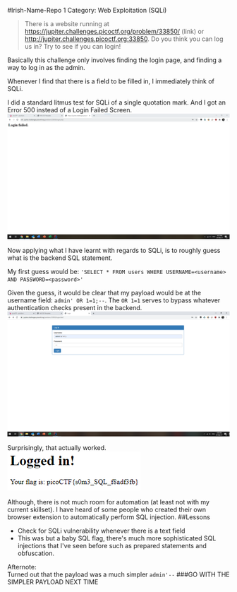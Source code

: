 #Irish-Name-Repo 1
Category: Web Exploitation (SQLi)
> There is a website running at https://jupiter.challenges.picoctf.org/problem/33850/ (link) or http://jupiter.challenges.picoctf.org:33850. Do you think you can log us in? Try to see if you can login!

Basically this challenge only involves finding the login page, and finding a way to log in as the admin.

Whenever I find that there is a field to be filled in, I immediately think of SQLi.

I did a standard litmus test for SQLi of a single quotation mark. And I got an Error 500 instead of a Login Failed Screen.
<img src='images/loginfailed.png' />

Now applying what I have learnt with regards to SQLi, is to roughly guess what is the backend SQL statement.

My first guess would be:
`'SELECT * FROM users WHERE USERNAME=<username> AND PASSWORD=<password>'`

Given the guess, it would be clear that my payload would be at the username field:
`admin' OR 1=1;--`. The `OR 1=1` serves to bypass whatever authentication checks present in the backend.
<img src='images/payload.png' />

Surprisingly, that actually worked.  
<img src='images/flag.png' />

Although, there is not much room for automation (at least not with my current skillset). I have heard of some people who created their own browser extension to automatically perform SQL injection.
##Lessons
* Check for SQLi vulnerability whenever there is a text field
* This was but a baby SQL flag, there's much more sophisticated SQL injections that I've seen before such as prepared statements and obfuscation.

Afternote:  
Turned out that the payload was a much simpler `admin'--`
###GO WITH THE SIMPLER PAYLOAD NEXT TIME